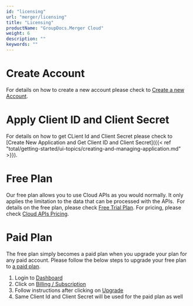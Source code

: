 ```yaml
---
id: "licensing"
url: "merger/licensing"
title: "Licensing"
productName: "GroupDocs.Merger Cloud"
weight: 6
description: ""
keywords: ""
---
```


# Create Account #

For details on how to create a new account please check to [Create a new Account](https://id.dynabic.com/login?signin#d17f6dcec8e3f28a660e2154af4dcbd1).

# Apply Client ID and Client Secret #

For details on how to get CLient Id and Client Secret please check to [Create New Application and Get Client ID and Client Secret]({{< ref "total/getting-started/ui-topics/creating-and-managing-application.md" >}}).

# Free Plan #

Our free plan allows you to use Cloud APIs as you would normally. It only applies the limitation to the data that can be processed with the APIs.  For details on the free plan, please check [Free Trial Plan](https://purchase.groupdocs.cloud/trial). For pricing, please check [Cloud APIs Pricing](https://purchase.groupdocs.cloud/pricing).

# Paid Plan #

The free plan simply becomes a paid plan when you upgrade your plan for any paid account. Please follow the below steps to upgrade your free plan to [a paid plan](https://purchase.groupdocs.cloud/pricing).

1. Login to [Dashboard](https://dashboard.groupdocs.cloud)
2. Click on [Billing / Subscription](https://dashboard.aspose.cloud/billing/subscription)
3. Follow instructions after clicking on [Upgrade](https://dashboard.aspose.cloud/billing/subscription)
4. Same Client Id and Client Secret will be used for the paid plan as well
